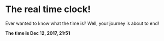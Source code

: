 # The real time clock!

Ever wanted to know what the time is? Well, your journey is about to end!

**The time is Dec 12, 2017, 21:51**